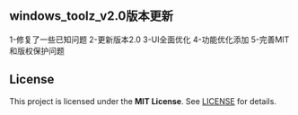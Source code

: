 ## windows_toolz_v2.0版本更新
1-修复了一些已知问题
2-更新版本2.0
3-UI全面优化
4-功能优化添加
5-完善MIT和版权保护问题

## License
This project is licensed under the **MIT License**. See [LICENSE](LICENSE) for details.
